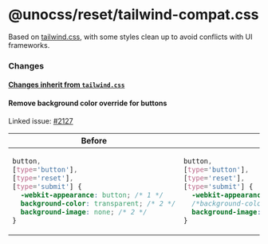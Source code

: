 # @unocss/reset/tailwind-compat.css

Based on [tailwind.css](./tailwind.css), with some styles clean up to avoid conflicts with UI frameworks.

### Changes

#### [Changes inherit from `tailwind.css`](./tailwind.md)

#### Remove background color override for buttons

Linked issue: [#2127](https://github.com/unocss/unocss/issues/2127)

<table>
<thead>
<tr style="text-align: center">
<th>Before</th>
<th>After</th>
</tr>
</thead>
<tbody>
<tr>
<td>

```css
button,
[type='button'],
[type='reset'],
[type='submit'] {
  -webkit-appearance: button; /* 1 */
  background-color: transparent; /* 2 */
  background-image: none; /* 2 */
}
```

</td>

<td>

```css
button,
[type='button'],
[type='reset'],
[type='submit'] {
  -webkit-appearance: button; /* 1 */
  /*background-color: transparent; !* 2 *!*/
  background-image: none; /* 2 */
}
```

</td>
</tr>
</tbody>
</table>
